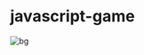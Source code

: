 # javascript-game
![bg](https://github.com/rida029/javascript-game/assets/114281431/cbdc3f2e-ba1b-4735-a24a-8fe2bc3986da)
